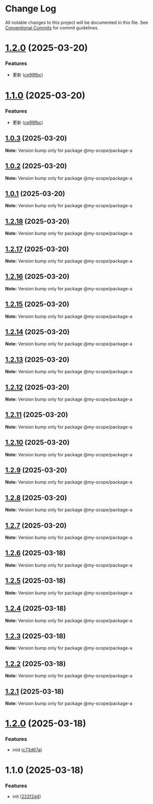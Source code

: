 # Change Log

All notable changes to this project will be documented in this file.
See [Conventional Commits](https://conventionalcommits.org) for commit guidelines.

# [1.2.0](https://github.com/ginger-coder/bxk-monorepo/compare/@my-scope/package-a@1.0.3...@my-scope/package-a@1.2.0) (2025-03-20)


### Features

* 更新 ([ce99fbc](https://github.com/ginger-coder/bxk-monorepo/commit/ce99fbc7ff0d5af9230865137aa60a56fca54f82))





# [1.1.0](https://github.com/ginger-coder/bxk-monorepo/compare/@my-scope/package-a@1.0.3...@my-scope/package-a@1.1.0) (2025-03-20)


### Features

* 更新 ([ce99fbc](https://github.com/ginger-coder/bxk-monorepo/commit/ce99fbc7ff0d5af9230865137aa60a56fca54f82))





## [1.0.3](https://github.com/ginger-coder/bxk-monorepo/compare/@my-scope/package-a@1.0.2...@my-scope/package-a@1.0.3) (2025-03-20)

**Note:** Version bump only for package @my-scope/package-a





## [1.0.2](https://github.com/ginger-coder/bxk-monorepo/compare/@my-scope/package-a@1.2.17...@my-scope/package-a@1.0.2) (2025-03-20)

**Note:** Version bump only for package @my-scope/package-a





## [1.0.1](https://github.com/ginger-coder/bxk-monorepo/compare/@my-scope/package-a@1.2.17...@my-scope/package-a@1.0.1) (2025-03-20)

**Note:** Version bump only for package @my-scope/package-a





## [1.2.18](https://github.com/ginger-coder/bxk-monorepo/compare/@my-scope/package-a@1.2.17...@my-scope/package-a@1.2.18) (2025-03-20)

**Note:** Version bump only for package @my-scope/package-a





## [1.2.17](https://github.com/ginger-coder/bxk-monorepo/compare/@my-scope/package-a@1.2.16...@my-scope/package-a@1.2.17) (2025-03-20)

**Note:** Version bump only for package @my-scope/package-a





## [1.2.16](https://github.com/ginger-coder/bxk-monorepo/compare/@my-scope/package-a@1.2.10...@my-scope/package-a@1.2.16) (2025-03-20)

**Note:** Version bump only for package @my-scope/package-a





## [1.2.15](https://github.com/ginger-coder/bxk-monorepo/compare/@my-scope/package-a@1.2.10...@my-scope/package-a@1.2.15) (2025-03-20)

**Note:** Version bump only for package @my-scope/package-a





## [1.2.14](https://github.com/ginger-coder/bxk-monorepo/compare/@my-scope/package-a@1.2.10...@my-scope/package-a@1.2.14) (2025-03-20)

**Note:** Version bump only for package @my-scope/package-a





## [1.2.13](https://github.com/ginger-coder/bxk-monorepo/compare/@my-scope/package-a@1.2.10...@my-scope/package-a@1.2.13) (2025-03-20)

**Note:** Version bump only for package @my-scope/package-a





## [1.2.12](https://github.com/ginger-coder/bxk-monorepo/compare/@my-scope/package-a@1.2.10...@my-scope/package-a@1.2.12) (2025-03-20)

**Note:** Version bump only for package @my-scope/package-a





## [1.2.11](https://github.com/ginger-coder/bxk-monorepo/compare/@my-scope/package-a@1.2.10...@my-scope/package-a@1.2.11) (2025-03-20)

**Note:** Version bump only for package @my-scope/package-a





## [1.2.10](https://github.com/ginger-coder/bxk-monorepo/compare/@my-scope/package-a@1.2.9...@my-scope/package-a@1.2.10) (2025-03-20)

**Note:** Version bump only for package @my-scope/package-a





## [1.2.9](https://github.com/ginger-coder/bxk-monorepo/compare/@my-scope/package-a@1.2.6...@my-scope/package-a@1.2.9) (2025-03-20)

**Note:** Version bump only for package @my-scope/package-a





## [1.2.8](https://github.com/ginger-coder/bxk-monorepo/compare/@my-scope/package-a@1.2.6...@my-scope/package-a@1.2.8) (2025-03-20)

**Note:** Version bump only for package @my-scope/package-a





## [1.2.7](https://github.com/ginger-coder/bxk-monorepo/compare/@my-scope/package-a@1.2.6...@my-scope/package-a@1.2.7) (2025-03-20)

**Note:** Version bump only for package @my-scope/package-a





## [1.2.6](https://github.com/ginger-coder/bxk-monorepo/compare/@my-scope/package-a@1.2.0...@my-scope/package-a@1.2.6) (2025-03-18)

**Note:** Version bump only for package @my-scope/package-a





## [1.2.5](https://github.com/ginger-coder/bxk-monorepo/compare/@my-scope/package-a@1.2.0...@my-scope/package-a@1.2.5) (2025-03-18)

**Note:** Version bump only for package @my-scope/package-a





## [1.2.4](https://github.com/ginger-coder/bxk-monorepo/compare/@my-scope/package-a@1.2.0...@my-scope/package-a@1.2.4) (2025-03-18)

**Note:** Version bump only for package @my-scope/package-a





## [1.2.3](https://github.com/ginger-coder/bxk-monorepo/compare/@my-scope/package-a@1.2.0...@my-scope/package-a@1.2.3) (2025-03-18)

**Note:** Version bump only for package @my-scope/package-a





## [1.2.2](https://github.com/ginger-coder/bxk-monorepo/compare/@my-scope/package-a@1.2.0...@my-scope/package-a@1.2.2) (2025-03-18)

**Note:** Version bump only for package @my-scope/package-a





## [1.2.1](https://github.com/ginger-coder/bxk-monorepo/compare/@my-scope/package-a@1.2.0...@my-scope/package-a@1.2.1) (2025-03-18)

**Note:** Version bump only for package @my-scope/package-a





# [1.2.0](https://github.com/ginger-coder/bxk-monorepo/compare/@my-scope/package-a@1.1.0...@my-scope/package-a@1.2.0) (2025-03-18)


### Features

* inid ([c73d67a](https://github.com/ginger-coder/bxk-monorepo/commit/c73d67af9ca0684726aad81103226d9031972b3e))






# 1.1.0 (2025-03-18)


### Features

* init ([222f2d4](https://github.com/ginger-coder/bxk-monorepo/commit/222f2d4202452a49ead3565da2a9617a343cbfe3))
